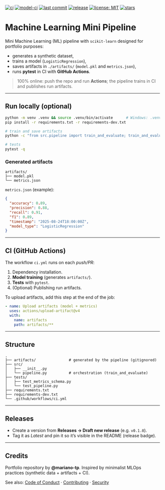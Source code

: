 [![ci](https://img.shields.io/github/actions/workflow/status/mariano-tp/ml-mini-pipeline/ci.yml?branch=main&label=tests&style=flat-square)](https://github.com/mariano-tp/ml-mini-pipeline/actions/workflows/ci.yml)
[![model-ci](https://img.shields.io/github/actions/workflow/status/mariano-tp/ml-mini-pipeline/model-ci.yml?branch=main&label=model-ci&style=flat-square)](https://github.com/mariano-tp/ml-mini-pipeline/actions/workflows/model-ci.yml)
[![last commit](https://img.shields.io/github/last-commit/mariano-tp/ml-mini-pipeline?style=flat-square)](https://github.com/mariano-tp/ml-mini-pipeline/commits/main)
[![release](https://img.shields.io/github/v/release/mariano-tp/ml-mini-pipeline?display_name=tag&style=flat-square)](https://github.com/mariano-tp/ml-mini-pipeline/releases)
[![license: MIT](https://img.shields.io/badge/license-MIT-green?style=flat-square)](./LICENSE)
[![stars](https://img.shields.io/github/stars/mariano-tp/ml-mini-pipeline?style=flat-square)](https://github.com/mariano-tp/ml-mini-pipeline/stargazers)

# Machine Learning Mini Pipeline

Mini Machine Learning (ML) pipeline with `scikit-learn` designed for portfolio purposes:
- generates a synthetic dataset,
- trains a model (`LogisticRegression`),
- saves artifacts in `./artifacts/` (`model.pkl` and `metrics.json`),
- runs **pytest** in CI with **GitHub Actions**.

> 100% online: push the repo and run **Actions**; the pipeline trains in CI and publishes run artifacts.

---

## Run locally (optional)

```bash
python -m venv .venv && source .venv/bin/activate      # Windows: .venv\Scripts\activate
pip install -r requirements.txt -r requirements-dev.txt

# train and save artifacts
python -c "from src.pipeline import train_and_evaluate; train_and_evaluate()"

# tests
pytest -q
```

### Generated artifacts

```
artifacts/
├── model.pkl
└── metrics.json
```

`metrics.json` (example):

```json
{
  "accuracy": 0.89,
  "precision": 0.88,
  "recall": 0.91,
  "f1": 0.89,
  "timestamp": "2025-08-24T18:00:00Z",
  "model_type": "LogisticRegression"
}
```

---

## CI (GitHub Actions)

The workflow `ci.yml` runs on each *push/PR*:
1) Dependency installation.
2) **Model training** (generates `artifacts/`).
3) **Tests** with `pytest`.
4) (Optional) Publishing run artifacts.

To upload artifacts, add this step at the end of the job:

```yaml
- name: Upload artifacts (model + metrics)
  uses: actions/upload-artifact@v4
  with:
    name: artifacts
    path: artifacts/**
```

---

## Structure

```text
.
├── artifacts/               # generated by the pipeline (gitignored)
├── src/
│   ├── __init__.py
│   └── pipeline.py          # orchestration (train_and_evaluate)
├── tests/
│   ├── test_metrics_schema.py
│   └── test_pipeline.py
├── requirements.txt
├── requirements-dev.txt
└── .github/workflows/ci.yml
```

---

## Releases

- Create a version from **Releases → Draft new release** (e.g. `v0.1.0`).
- Tag it as *Latest* and pin it so it’s visible in the README (release badge).

---

## Credits

Portfolio repository by **@mariano-tp**. Inspired by minimalist MLOps practices (synthetic data + artifacts + CI).

See also: [Code of Conduct](./CODE_OF_CONDUCT.md) · [Contributing](./CONTRIBUTING.md) · [Security](./SECURITY.md)

